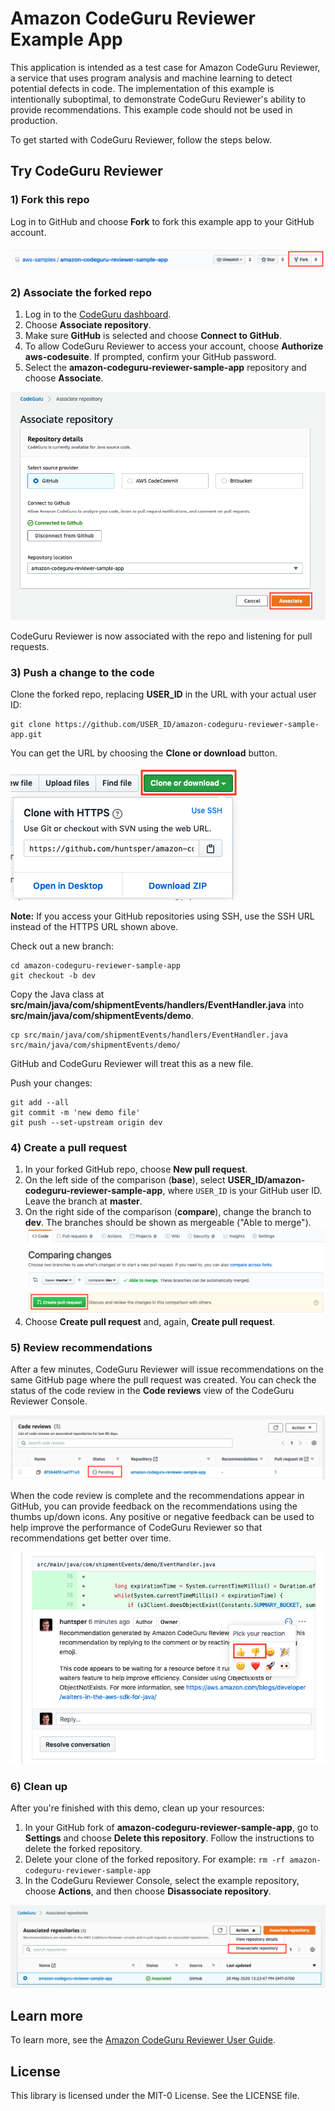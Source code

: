 # Amazon CodeGuru Reviewer Example App

This application is intended as a test case for Amazon CodeGuru Reviewer, a service that uses program analysis and machine learning to detect potential defects in code. The implementation of this example is intentionally suboptimal, to demonstrate CodeGuru Reviewer's ability to provide recommendations. This example code should not be used in production. 

To get started with CodeGuru Reviewer, follow the steps below.

## Try CodeGuru Reviewer

### 1) Fork this repo

Log in to GitHub and choose **Fork** to fork this example app to your GitHub account.

![Image of Fork button](images/fork.png)

### 2) Associate the forked repo

1. Log in to the [CodeGuru dashboard](https://console.aws.amazon.com/codeguru/home?region=us-east-1).
1. Choose **Associate repository**.
1. Make sure **GitHub** is selected and choose **Connect to GitHub**.
1. To allow CodeGuru Reviewer to access your account, choose **Authorize aws-codesuite**. If prompted, confirm your GitHub password.
1. Select the **amazon-codeguru-reviewer-sample-app** repository and choose **Associate**.

![Image of Associate view](images/associate.png)

CodeGuru Reviewer is now associated with the repo and listening for pull requests.

### 3) Push a change to the code

Clone the forked repo, replacing **USER_ID** in the URL with your actual user ID:

    git clone https://github.com/USER_ID/amazon-codeguru-reviewer-sample-app.git

You can get the URL by choosing the **Clone or download** button.

![Image of Clone button](images/clone.png)

**Note:** If you access your GitHub repositories using SSH, use the SSH URL instead of the HTTPS URL shown above.

Check out a new branch:

    cd amazon-codeguru-reviewer-sample-app
    git checkout -b dev
    
Copy the Java class at **src/main/java/com/shipmentEvents/handlers/EventHandler.java** into **src/main/java/com/shipmentEvents/demo**.

    cp src/main/java/com/shipmentEvents/handlers/EventHandler.java src/main/java/com/shipmentEvents/demo/

GitHub and CodeGuru Reviewer will treat this as a new file. 

Push your changes:

    git add --all
    git commit -m 'new demo file'
    git push --set-upstream origin dev
    
### 4) Create a pull request

1. In your forked GitHub repo, choose **New pull request**.
1. On the left side of the comparison (**base**), select **USER_ID/amazon-codeguru-reviewer-sample-app**, where `USER_ID` is your GitHub user ID. Leave the branch at **master**.
1. On the right side of the comparison (**compare**), change the branch to **dev**. The branches should be shown as mergeable ("Able to merge"). ![Image of compare view](images/compare.png)
1. Choose **Create pull request** and, again, **Create pull request**.



### 5) Review recommendations

After a few minutes, CodeGuru Reviewer will issue recommendations on the same GitHub page where the pull request was created. You can check the status of the code review in the **Code reviews** view of the CodeGuru Reviewer Console.

![Image of pending status](images/pending.png)

When the code review is complete and the recommendations appear in GitHub, you can provide feedback on the recommendations using the thumbs up/down icons. Any positive or negative feedback can be used to help improve the performance of CodeGuru Reviewer so that recommendations get better over time. 

![Image of thumbs up/down icons](images/thumbs_icons.png)

### 6) Clean up

After you're finished with this demo, clean up your resources:

1. In your GitHub fork of **amazon-codeguru-reviewer-sample-app**, go to **Settings** and choose **Delete this repository**. Follow the instructions to delete the forked repository.
1. Delete your clone of the forked repository. For example: `rm -rf amazon-codeguru-reviewer-sample-app`
1. In the CodeGuru Reviewer Console, select the example repository, choose **Actions**, and then choose **Disassociate repository**.

![Image of disassociate option](images/disassociate.png)

## Learn more

To learn more, see the [Amazon CodeGuru Reviewer User Guide](https://docs.aws.amazon.com/codeguru/latest/reviewer-ug/index.html).

## License

This library is licensed under the MIT-0 License. See the LICENSE file.

